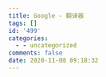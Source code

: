 ```yaml
---
title: Google - 翻译器
tags: []
id: '499'
categories:
  - - uncategorized
comments: false
date: 2020-11-08 09:18:32
---
```

